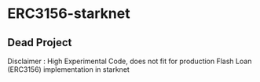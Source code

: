 # ERC3156-starknet
## Dead Project
Disclaimer : High Experimental Code, does not fit for production 
Flash Loan (ERC3156) implementation in starknet
